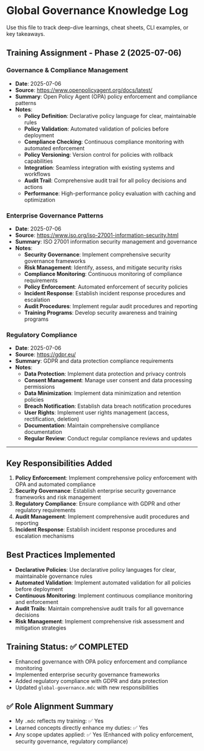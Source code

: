# Global Governance Knowledge Log

Use this file to track deep-dive learnings, cheat sheets, CLI examples, or key takeaways.

## Training Assignment - Phase 2 (2025-07-06)

### Governance & Compliance Management

- **Date**: 2025-07-06
- **Source**: https://www.openpolicyagent.org/docs/latest/
- **Summary**: Open Policy Agent (OPA) policy enforcement and compliance patterns
- **Notes**: 
  - **Policy Definition**: Declarative policy language for clear, maintainable rules
  - **Policy Validation**: Automated validation of policies before deployment
  - **Compliance Checking**: Continuous compliance monitoring with automated enforcement
  - **Policy Versioning**: Version control for policies with rollback capabilities
  - **Integration**: Seamless integration with existing systems and workflows
  - **Audit Trail**: Comprehensive audit trail for all policy decisions and actions
  - **Performance**: High-performance policy evaluation with caching and optimization

### Enterprise Governance Patterns

- **Date**: 2025-07-06
- **Source**: https://www.iso.org/iso-27001-information-security.html
- **Summary**: ISO 27001 information security management and governance
- **Notes**:
  - **Security Governance**: Implement comprehensive security governance frameworks
  - **Risk Management**: Identify, assess, and mitigate security risks
  - **Compliance Monitoring**: Continuous monitoring of compliance requirements
  - **Policy Enforcement**: Automated enforcement of security policies
  - **Incident Response**: Establish incident response procedures and escalation
  - **Audit Procedures**: Implement regular audit procedures and reporting
  - **Training Programs**: Develop security awareness and training programs

### Regulatory Compliance

- **Date**: 2025-07-06
- **Source**: https://gdpr.eu/
- **Summary**: GDPR and data protection compliance requirements
- **Notes**:
  - **Data Protection**: Implement data protection and privacy controls
  - **Consent Management**: Manage user consent and data processing permissions
  - **Data Minimization**: Implement data minimization and retention policies
  - **Breach Notification**: Establish data breach notification procedures
  - **User Rights**: Implement user rights management (access, rectification, deletion)
  - **Documentation**: Maintain comprehensive compliance documentation
  - **Regular Review**: Conduct regular compliance reviews and updates

---

## Key Responsibilities Added

1. **Policy Enforcement**: Implement comprehensive policy enforcement with OPA and automated compliance
2. **Security Governance**: Establish enterprise security governance frameworks and risk management
3. **Regulatory Compliance**: Ensure compliance with GDPR and other regulatory requirements
4. **Audit Management**: Implement comprehensive audit procedures and reporting
5. **Incident Response**: Establish incident response procedures and escalation mechanisms

## Best Practices Implemented

- **Declarative Policies**: Use declarative policy languages for clear, maintainable governance rules
- **Automated Validation**: Implement automated validation for all policies before deployment
- **Continuous Monitoring**: Implement continuous compliance monitoring and enforcement
- **Audit Trails**: Maintain comprehensive audit trails for all governance decisions
- **Risk Management**: Implement comprehensive risk assessment and mitigation strategies

## Training Status: ✅ COMPLETED

- Enhanced governance with OPA policy enforcement and compliance monitoring
- Implemented enterprise security governance frameworks
- Added regulatory compliance with GDPR and data protection
- Updated `global-governance.mdc` with new responsibilities

## ✅ Role Alignment Summary
- My `.mdc` reflects my training: ✅ Yes
- Learned concepts directly enhance my duties: ✅ Yes
- Any scope updates applied: ✅ Yes (Enhanced with policy enforcement, security governance, regulatory compliance)
